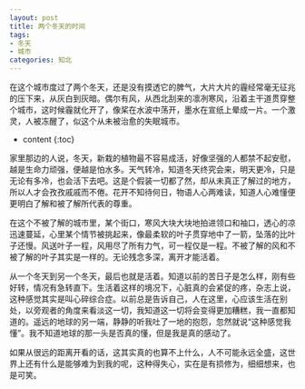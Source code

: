 ```yaml
---
layout: post
title: 两个冬天的时间
tags:
- 冬天
- 城市
categories: 知北
---
```

在这个城市度过了两个冬天，还是没有摸透它的脾气，大片大片的霾经常毫无征兆的压下来，从灰白到灰暗。偶尔有风，从西北刮来的凛冽寒风，沿着主干道贯穿整个城市，这时候霾就化开了，像桨在水波中荡开，墨水在宣纸上晕成一片。一个激灵，人被冻醒了，似这个从未被治愈的失眠城市。 




* content
{:toc}

家里那边的人说，冬天，新栽的植物最不容易成活，好像坚强的人都禁不起安慰，越是生命力顽强，便越是怕水多。天气转冷，知道冬天终究会来，明天更冷，只是无论有多冷，也会活下去吧。这是个假装一切都了然，却从未真正了解过的地方，所以人才会孜孜戚戚而不倦。花开不知待何日，物语人心两难读，知道人心难懂便更明白了解和被了解所代表的尊重。 

在这个不被了解的城市里，某个街口，寒风大块大块地拍进领口和袖口，透心的凉迅速蔓延，心里某个情节被挑起来，像最柔软的叶子贯穿地中了一箭，坠落的比叶子还慢。风送叶子一程，风用尽了所有力气，可一程仅是一程。不被了解的风和不被了解的叶子其实是一样的。无论残念多深，离开才能活着。 

从一个冬天到另一个冬天，最后也就是活着。知道以前的苦日子是怎么样，刚有些好转，情况有急转直下。生活着这样的境况下，心脏真的会紧促的疼，杂志上说，这种感觉其实是叫心碎综合症。以前总是告诉自己，人在这里，心应该生活在别处，以旁观者的角度来看淡这一切，我知道这一切将会变得更加糟糕，我一直都知道的。遥远的地球的另一端，静静的听我吐了一地的抱怨，忽然就说“这种感觉我懂”。我不知道地球的那一头是否真的懂，但是我是真的感动了。 

如果从很远的距离开看的话，这其实真的也算不上什么，人不可能永远全盛，这世界上还有什么是能够难为到我的呢，这种得失心，实在是有损修为，细细想来，也是可笑。

